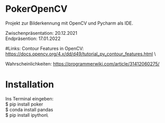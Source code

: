 # PokerOpenCV
Projekt zur Bilderkennung mit OpenCV und Pycharm als IDE.

Zwischenpräsentation: 20.12.2021 \
Endpräsention: 17.01.2022

#Links:
Contour Features in OpenCV: https://docs.opencv.org/4.x/dd/d49/tutorial_py_contour_features.html \

Wahrscheinlichkeiten: https://programmerwiki.com/article/31412060275/
     
# Installation
Ins Terminal eingeben:\
$ pip install poker\
$ conda install pandas\
$ pip install ipython\

